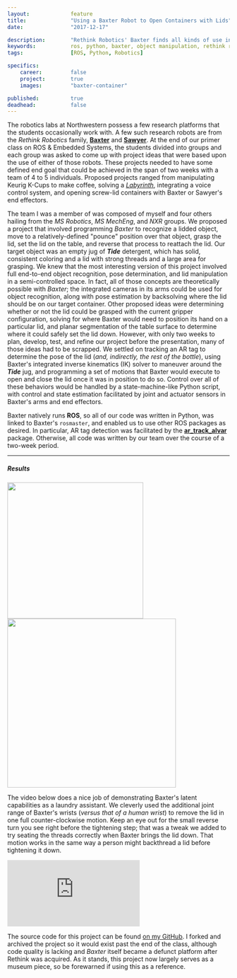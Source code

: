 ```yaml
---
layout:             feature
title:              "Using a Baxter Robot to Open Containers with Lids"
date:               "2017-12-17"

description:        "Rethink Robotics' Baxter finds all kinds of use in research environments. Fellow members of my MS cohort and I used Baxter to find the lid of a Tide jug (topped with an AR tag) and initiate a set of motions and gripper controls to unseal and reseal the container."
keywords:           ros, python, baxter, object manipulation, rethink robotics, AR tags
tags:               [ROS, Python, Robotics]

specifics:
    career:         false
    project:        true
    images:         "baxter-container"

published:          true
deadhead:           false
---
```


The robotics labs at Northwestern possess a few research platforms that the students occasionally work with.
A few such research robots are from the _Rethink Robotics_ family, **[Baxter](https://www.rethinkrobotics.com/baxter/)** and **[Sawyer](https://www.rethinkrobotics.com/sawyer/)**.
At the end of our primer class on ROS & Embedded Systems, the students divided into groups and each group was asked to come up with project ideas that were based upon the use of either of those robots.
These projects needed to have some defined end goal that could be achieved in the span of two weeks with a team of 4 to 5 individuals.
Proposed projects ranged from manipulating Keurig K-Cups to make coffee, solving a _[Labyrinth](https://en.wikipedia.org/wiki/Labyrinth_(marble_game))_, integrating a voice control system, and opening screw-lid containers with Baxter or Sawyer's end effectors.

The team I was a member of was composed of myself and four others hailing from the _MS Robotics_, _MS MechEng_, and _NXR_ groups.
We proposed a project that involved programming _Baxter_ to recognize a lidded object, move to a relatively-defined "pounce" position over that object, grasp the lid, set the lid on the table, and reverse that process to reattach the lid.
Our target object was an empty jug of **_Tide_** detergent, which has solid, consistent coloring and a lid with strong threads and a large area for grasping. We knew that the most interesting version of this project involved full end-to-end object recognition, pose determination, and lid manipulation in a semi-controlled space.
In fact, all of those concepts are theoretically possible with _Baxter_; the integrated cameras in its arms could be used for object recognition, along with pose estimation by backsolving where the lid should be on our target container.
Other proposed ideas were determining whether or not the lid could be grasped with the current gripper configuration, solving for where Baxter would need to position its hand on a particular lid, and planar segmentation of the table surface to determine where it could safely set the lid down.
However, with only two weeks to plan, develop, test, and refine our project before the presentation, many of those ideas had to be scrapped.
We settled on tracking an AR tag to determine the pose of the lid (_and, indirectly, the rest of the bottle_), using Baxter's integrated inverse kinematics (IK) solver to maneuver around the **_Tide_** jug, and programming a set of motions that Baxter would execute to open and close the lid once it was in position to do so.
Control over all of these behaviors would be handled by a state-machine-like Python script, with control and state estimation facilitated by joint and actuator sensors in Baxter's arms and end effectors.

Baxter natively runs **ROS**, so all of our code was written in Python, was linked to Baxter's `rosmaster`, and enabled us to use other ROS packages as desired.
In particular, AR tag detection was facilitated by the **[ar_track_alvar](http://wiki.ros.org/ar_track_alvar)** package.
Otherwise, all code was written by our team over the course of a two-week period.

<hr>

##### Results

<div class="feature-image">
    <img src="{{ site.url }}/{{ site.assets.features }}/{{ page.specifics.images }}/01_opening_lid.gif" width="308">
    <img src="{{ site.url }}/{{ site.assets.features }}/{{ page.specifics.images }}/02_move_bottle.gif" width="382.013">
</div>

The video below does a nice job of demonstrating Baxter's latent capabilities as a laundry assistant.
We cleverly used the additional joint range of Baxter's wrists (_versus that of a human wrist_) to remove the lid in one full counter-clockwise motion.
Keep an eye out for the small reverse turn you see right before the tightening step; that was a tweak we added to try seating the threads correctly when Baxter brings the lid down.
That motion works in the same way a person might backthread a lid before tightening it down.

<div class="feature-video">
    <iframe src="https://player.vimeo.com/video/246549829" frameborder="0" allow="fullscreen" allowfullscreen></iframe>
</div>

The source code for this project can be found [on my GitHub](https://github.com/spieswl/container_manipulator).
I forked and archived the project so it would exist past the end of the class, although code quality is lacking and _Baxter_ itself became a defunct platform after Rethink was acquired.
As it stands, this project now largely serves as a museum piece, so be forewarned if using this as a reference.
